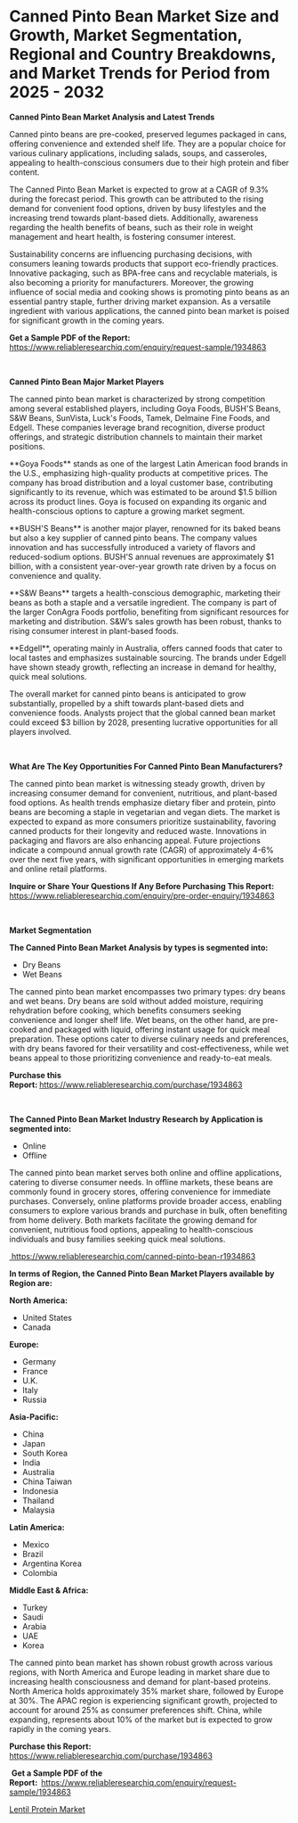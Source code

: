 <p><h1>Canned Pinto Bean Market Size and Growth, Market Segmentation, Regional and Country Breakdowns, and Market Trends for Period from 2025 -  2032</h1></p><p><strong>Canned Pinto Bean Market Analysis and Latest Trends</strong></p>
<p><p>Canned pinto beans are pre-cooked, preserved legumes packaged in cans, offering convenience and extended shelf life. They are a popular choice for various culinary applications, including salads, soups, and casseroles, appealing to health-conscious consumers due to their high protein and fiber content.</p><p>The Canned Pinto Bean Market is expected to grow at a CAGR of 9.3% during the forecast period. This growth can be attributed to the rising demand for convenient food options, driven by busy lifestyles and the increasing trend towards plant-based diets. Additionally, awareness regarding the health benefits of beans, such as their role in weight management and heart health, is fostering consumer interest.</p><p>Sustainability concerns are influencing purchasing decisions, with consumers leaning towards products that support eco-friendly practices. Innovative packaging, such as BPA-free cans and recyclable materials, is also becoming a priority for manufacturers. Moreover, the growing influence of social media and cooking shows is promoting pinto beans as an essential pantry staple, further driving market expansion. As a versatile ingredient with various applications, the canned pinto bean market is poised for significant growth in the coming years.</p></p>
<p><strong>Get a Sample PDF of the Report:&nbsp;</strong> <a href="https://www.reliableresearchiq.com/enquiry/request-sample/1934863?utm_campaign=2173&utm_medium=2&utm_source=Github&utm_content=ia&utm_term=14022025&utm_id=canned-pinto-bean">https://www.reliableresearchiq.com/enquiry/request-sample/1934863</a></p>
<p>&nbsp;</p>
<p><strong>Canned Pinto Bean Major Market Players</strong></p>
<p><p>The canned pinto bean market is characterized by strong competition among several established players, including Goya Foods, BUSH'S Beans, S&W Beans, SunVista, Luck's Foods, Tamek, Delmaine Fine Foods, and Edgell. These companies leverage brand recognition, diverse product offerings, and strategic distribution channels to maintain their market positions.</p><p>**Goya Foods** stands as one of the largest Latin American food brands in the U.S., emphasizing high-quality products at competitive prices. The company has broad distribution and a loyal customer base, contributing significantly to its revenue, which was estimated to be around $1.5 billion across its product lines. Goya is focused on expanding its organic and health-conscious options to capture a growing market segment.</p><p>**BUSH'S Beans** is another major player, renowned for its baked beans but also a key supplier of canned pinto beans. The company values innovation and has successfully introduced a variety of flavors and reduced-sodium options. BUSH'S annual revenues are approximately $1 billion, with a consistent year-over-year growth rate driven by a focus on convenience and quality.</p><p>**S&W Beans** targets a health-conscious demographic, marketing their beans as both a staple and a versatile ingredient. The company is part of the larger ConAgra Foods portfolio, benefiting from significant resources for marketing and distribution. S&W’s sales growth has been robust, thanks to rising consumer interest in plant-based foods.</p><p>**Edgell**, operating mainly in Australia, offers canned foods that cater to local tastes and emphasizes sustainable sourcing. The brands under Edgell have shown steady growth, reflecting an increase in demand for healthy, quick meal solutions.</p><p>The overall market for canned pinto beans is anticipated to grow substantially, propelled by a shift towards plant-based diets and convenience foods. Analysts project that the global canned bean market could exceed $3 billion by 2028, presenting lucrative opportunities for all players involved.</p></p>
<p>&nbsp;</p>
<p><strong>What Are The Key Opportunities For Canned Pinto Bean Manufacturers?</strong></p>
<p><p>The canned pinto bean market is witnessing steady growth, driven by increasing consumer demand for convenient, nutritious, and plant-based food options. As health trends emphasize dietary fiber and protein, pinto beans are becoming a staple in vegetarian and vegan diets. The market is expected to expand as more consumers prioritize sustainability, favoring canned products for their longevity and reduced waste. Innovations in packaging and flavors are also enhancing appeal. Future projections indicate a compound annual growth rate (CAGR) of approximately 4-6% over the next five years, with significant opportunities in emerging markets and online retail platforms.</p></p>
<p><strong>Inquire or Share Your Questions If Any Before Purchasing This Report:</strong> <a href="https://www.reliableresearchiq.com/enquiry/pre-order-enquiry/1934863?utm_campaign=2173&utm_medium=2&utm_source=Github&utm_content=ia&utm_term=14022025&utm_id=canned-pinto-bean">https://www.reliableresearchiq.com/enquiry/pre-order-enquiry/1934863</a></p>
<p>&nbsp;</p>
<p><strong>Market Segmentation</strong></p>
<p><strong>The Canned Pinto Bean Market Analysis by types is segmented into:</strong></p>
<p><ul><li>Dry Beans</li><li>Wet Beans</li></ul></p>
<p><p>The canned pinto bean market encompasses two primary types: dry beans and wet beans. Dry beans are sold without added moisture, requiring rehydration before cooking, which benefits consumers seeking convenience and longer shelf life. Wet beans, on the other hand, are pre-cooked and packaged with liquid, offering instant usage for quick meal preparation. These options cater to diverse culinary needs and preferences, with dry beans favored for their versatility and cost-effectiveness, while wet beans appeal to those prioritizing convenience and ready-to-eat meals.</p></p>
<p><strong>Purchase this Report:&nbsp;</strong><a href="https://www.reliableresearchiq.com/purchase/1934863?utm_campaign=2173&utm_medium=2&utm_source=Github&utm_content=ia&utm_term=14022025&utm_id=canned-pinto-bean">https://www.reliableresearchiq.com/purchase/1934863</a></p>
<p>&nbsp;</p>
<p><strong>The Canned Pinto Bean Market Industry Research by Application is segmented into:</strong></p>
<p><ul><li>Online</li><li>Offline</li></ul></p>
<p><p>The canned pinto bean market serves both online and offline applications, catering to diverse consumer needs. In offline markets, these beans are commonly found in grocery stores, offering convenience for immediate purchases. Conversely, online platforms provide broader access, enabling consumers to explore various brands and purchase in bulk, often benefiting from home delivery. Both markets facilitate the growing demand for convenient, nutritious food options, appealing to health-conscious individuals and busy families seeking quick meal solutions.</p></p>
<p><a href="https://www.reliableresearchiq.com/canned-pinto-bean-r1934863?utm_campaign=2173&utm_medium=2&utm_source=Github&utm_content=ia&utm_term=14022025&utm_id=canned-pinto-bean">&nbsp;https://www.reliableresearchiq.com/canned-pinto-bean-r1934863</a></p>
<p><strong>In terms of Region, the Canned Pinto Bean Market Players available by Region are:</strong></p>
<p>
    <p> <strong> North America: </strong>
        <ul>
            <li>United States</li>
            <li>Canada</li>
        </ul>
        </p> 
    <p> <strong> Europe: </strong>
        <ul>
            <li>Germany</li>
            <li>France</li>
            <li>U.K.</li>
            <li>Italy</li>
            <li>Russia</li>
        </ul>
        </p> 
    <p> <strong> Asia-Pacific: </strong>
        <ul>
            <li>China</li>
            <li>Japan</li>
            <li>South Korea</li>
            <li>India</li>
            <li>Australia</li>
            <li>China Taiwan</li>
            <li>Indonesia</li>
            <li>Thailand</li>
            <li>Malaysia</li>
        </ul>
        </p> 
    <p> <strong> Latin America: </strong>
        <ul>
            <li>Mexico</li>
            <li>Brazil</li>
            <li>Argentina Korea</li>
            <li>Colombia</li>
        </ul>
        </p> 
    <p> <strong> Middle East & Africa: </strong>
        <ul>
            <li>Turkey</li>
            <li>Saudi</li>
            <li>Arabia</li>
            <li>UAE</li>
            <li>Korea</li>
        </ul>
    </p>
    </p>
<p><p>The canned pinto bean market has shown robust growth across various regions, with North America and Europe leading in market share due to increasing health consciousness and demand for plant-based proteins. North America holds approximately 35% market share, followed by Europe at 30%. The APAC region is experiencing significant growth, projected to account for around 25% as consumer preferences shift. China, while expanding, represents about 10% of the market but is expected to grow rapidly in the coming years.</p></p>
<p><strong>Purchase this Report: </strong><a href="https://www.reliableresearchiq.com/purchase/1934863?utm_campaign=2173&utm_medium=2&utm_source=Github&utm_content=ia&utm_term=14022025&utm_id=canned-pinto-bean">https://www.reliableresearchiq.com/purchase/1934863</a></p>
<p>&nbsp;<strong>Get a Sample PDF of the Report:&nbsp;&nbsp;</strong><a href="https://www.reliableresearchiq.com/enquiry/request-sample/1934863?utm_campaign=2173&utm_medium=2&utm_source=Github&utm_content=ia&utm_term=14022025&utm_id=canned-pinto-bean">https://www.reliableresearchiq.com/enquiry/request-sample/1934863</a></p>
<p><strong></strong></p>
<p><p><a href="https://github.com/seanmcma708/Market-Research-Report-List-1/blob/main/lentil-protein-market.md?utm_campaign=2173&utm_medium=2&utm_source=Github&utm_content=ia&utm_term=14022025&utm_id=canned-pinto-bean">Lentil Protein Market</a></p></p>